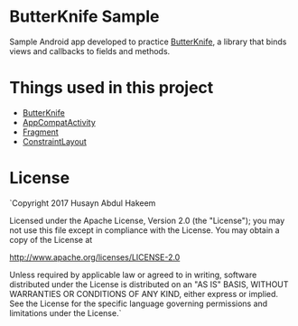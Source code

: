 # ButterKnife Sample
Sample Android app developed to practice [ButterKnife](https://github.com/JakeWharton/butterknife), a library that binds views and callbacks to fields and methods.

# Things used in this project
- [ButterKnife](https://github.com/JakeWharton/butterknife)
- [AppCompatActivity](https://developer.android.com/reference/android/support/v4/app/ActivityCompat.html)
- [Fragment](https://developer.android.com/reference/android/support/v4/app/Fragment.html)
- [ConstraintLayout](https://developer.android.com/training/constraint-layout/index.html)

# License
`Copyright 2017 Husayn Abdul Hakeem

Licensed under the Apache License, Version 2.0 (the "License");
you may not use this file except in compliance with the License.
You may obtain a copy of the License at

   http://www.apache.org/licenses/LICENSE-2.0

Unless required by applicable law or agreed to in writing, software
distributed under the License is distributed on an "AS IS" BASIS,
WITHOUT WARRANTIES OR CONDITIONS OF ANY KIND, either express or implied.
See the License for the specific language governing permissions and
limitations under the License.`
